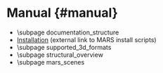 Manual {#manual}
===========

* \subpage documentation_structure
* [Installation](https://github.com/rock-simulation/mars_install_scripts) (external link to MARS install scripts)
* \subpage supported_3d_formats
* \subpage structural_overview
* \subpage mars_scenes
